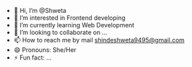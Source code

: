 - 👋 Hi, I’m @Shweta
- 👀 I’m interested in Frontend developing
- 🌱 I’m currently learning Web Development
- 💞️ I’m looking to collaborate on ...
- 📫 How to reach me by mail shindeshweta9495@gmail.com
- 😄 Pronouns: She/Her
- ⚡ Fun fact: ...

<!---
Shweta-2004/Shweta-2004 is a ✨ special ✨ repository because its `README.md` (this file) appears on your GitHub profile.
You can click the Preview link to take a look at your changes.
--->
